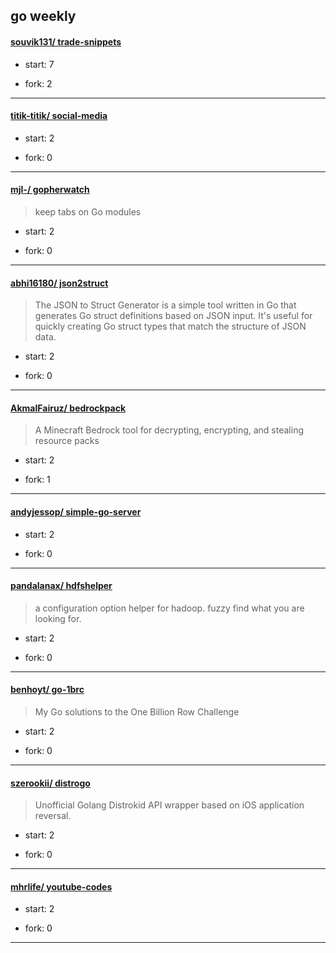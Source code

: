 ## go weekly

#### [souvik131/ trade-snippets](https://github.com/souvik131/trade-snippets)
>  
+ start: 7
+ fork: 2
---
#### [titik-titik/ social-media](https://github.com/titik-titik/social-media)
>  
+ start: 2
+ fork: 0
---
#### [mjl-/ gopherwatch](https://github.com/mjl-/gopherwatch)
>  keep tabs on Go modules
+ start: 2
+ fork: 0
---
#### [abhi16180/ json2struct](https://github.com/abhi16180/json2struct)
>  The JSON to Struct Generator is a simple tool written in Go that generates Go struct definitions based on JSON input. It's useful for quickly creating Go struct types that match the structure of JSON data.
+ start: 2
+ fork: 0
---
#### [AkmalFairuz/ bedrockpack](https://github.com/AkmalFairuz/bedrockpack)
>  A Minecraft Bedrock tool for decrypting, encrypting, and stealing resource packs
+ start: 2
+ fork: 1
---
#### [andyjessop/ simple-go-server](https://github.com/andyjessop/simple-go-server)
>  
+ start: 2
+ fork: 0
---
#### [pandalanax/ hdfshelper](https://github.com/pandalanax/hdfshelper)
>  a configuration option helper for hadoop. fuzzy find what you are looking for.
+ start: 2
+ fork: 0
---
#### [benhoyt/ go-1brc](https://github.com/benhoyt/go-1brc)
>  My Go solutions to the One Billion Row Challenge
+ start: 2
+ fork: 0
---
#### [szerookii/ distrogo](https://github.com/szerookii/distrogo)
>  Unofficial Golang Distrokid API wrapper based on iOS application reversal.
+ start: 2
+ fork: 0
---
#### [mhrlife/ youtube-codes](https://github.com/mhrlife/youtube-codes)
>  
+ start: 2
+ fork: 0
---